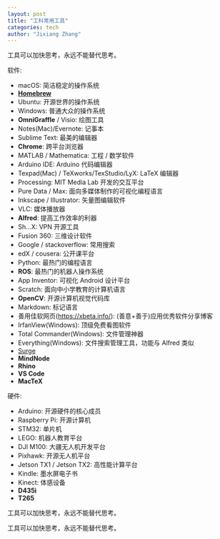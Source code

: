 ```yaml
---
layout: post
title: "工科常用工具"
categories: tech
author: "Jixiang Zhang"
---
```


工具可以加快思考，永远不能替代思考。

软件:
- macOS: 简洁稳定的操作系统
- [**Homebrew**](https://brew.sh)
- Ubuntu: 开源世界的操作系统
- Windows: 普通大众的操作系统
- **OmniGraffle** / Visio: 绘图工具
- Notes(Mac)/Evernote: 记事本
- Sublime Text: 最美的编辑器
- **Chrome**: 跨平台浏览器
- MATLAB / Mathematica: 工程 / 数学软件
- Arduino IDE: Arduino 代码编辑器
- Texpad(Mac) / TeXworks/TexStudio/LyX: LaTeX 编辑器
- Processing: MIT Media Lab 开发的交互平台
- Pure Data / Max: 面向多媒体制作的可视化编程语言
- Inkscape / Illustrator: 矢量图编辑软件
- VLC: 媒体播放器
- **Alfred**: 提高工作效率的利器
- Sh...X: VPN 开源工具
- Fusion 360: 三维设计软件
- Google / stackoverflow: 常用搜索
- edX / cousera: 公开课平台
- Python: 最热门的编程语言
- **ROS**: 最热门的机器人操作系统
- App Inventor: 可视化 Android 设计平台
- Scratch: 面向中小学教育的计算机语言
- **OpenCV**: 开源计算机视觉代码库
- Markdown: 标记语言
- 善用佳软网页(https://xbeta.info/): (善意+善于)应用优秀软件分享博客
- IrfanView(Windows):  顶级免费看图软件
- Total Commander(Windows): 文件管理神器
- Everything(Windows): 文件搜索管理工具，功能与 Alfred 类似
- [Surge](https://manual.nssurge.com)
- **MindNode**
- **Rhino**
- **VS Code**
- **MacTeX**

硬件:
- Arduino: 开源硬件的核心成员
- Raspberry Pi: 开源计算机
- STM32: 单片机
- LEGO: 机器人教育平台
- DJI M100: 大疆无人机开发平台
- Pixhawk: 开源无人机平台
- Jetson TX1 / Jetson TX2: 高性能计算平台
- Kindle: 墨水屏电子书
- Kinect: 体感设备
- **D435i**
- **T265**

工具可以加快思考，永远不能替代思考。

工具可以加快思考，永远不能替代思考。
